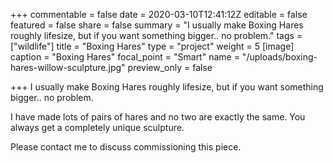 +++
commentable = false
date = 2020-03-10T12:41:12Z
editable = false
featured = false
share = false
summary = "I usually make Boxing Hares roughly lifesize, but if you want something bigger.. no problem."
tags = ["wildlife"]
title = "Boxing Hares"
type = "project"
weight = 5
[image]
caption = "Boxing Hares"
focal_point = "Smart"
name = "/uploads/boxing-hares-willow-sculpture.jpg"
preview_only = false

+++
I usually make Boxing Hares roughly lifesize, but if you want something bigger.. no problem.

I have made lots of pairs of hares and no two are exactly the same. You always get a completely unique sculpture.

Please contact me to discuss commissioning this piece.